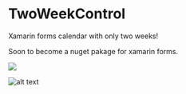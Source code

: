 # TwoWeekControl
Xamarin forms calendar with only two weeks!

Soon to become a nuget pakage for xamarin forms.

<img src="https://github.com/mattmorgan6/TwoWeekControl/blob/master/Images/ModernControlSnip.JPG">

![alt text](https://github.com/mattmorgan6/TwoWeekControl/blob/master/Images/Control_snip.JPG)
